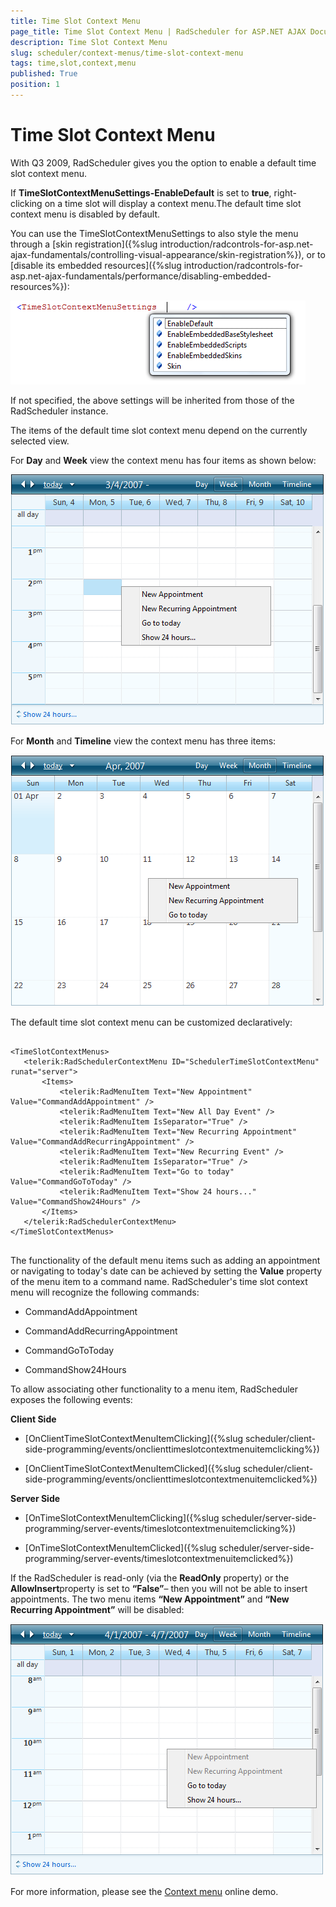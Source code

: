 ```yaml
---
title: Time Slot Context Menu
page_title: Time Slot Context Menu | RadScheduler for ASP.NET AJAX Documentation
description: Time Slot Context Menu
slug: scheduler/context-menus/time-slot-context-menu
tags: time,slot,context,menu
published: True
position: 1
---
```


# Time Slot Context Menu



With Q3 2009, RadScheduler gives you the option to enable a default time slot context menu.

If **TimeSlotContextMenuSettings-EnableDefault** is set to **true**, right-clicking on a time slot will display a context menu.The default time slot context menu is disabled by default.

You can use the TimeSlotContextMenuSettings to also style the menu through a [skin registration]({%slug introduction/radcontrols-for-asp.net-ajax-fundamentals/controlling-visual-appearance/skin-registration%}), or to [disable its embedded resources]({%slug introduction/radcontrols-for-asp.net-ajax-fundamentals/performance/disabling-embedded-resources%}):

![time slot context menu settings](images/scheduler_timeslotcontextmenusettings.png)

If not specified, the above settings will be inherited from those of the RadScheduler instance.

The items of the default time slot context menu depend on the currently selected view.

For **Day** and **Week** view the context menu has four items as shown below:

![day and week view context menu](images/scheduler_dayandweekviewcontextmenu.png)

For **Month** and **Timeline** view the context menu has three items:

![month and timeline view context menu](images/scheduler_monthandtimelineviewcontextmenu.png)

The default time slot context menu can be customized declaratively:

````ASPNET
	
<TimeSlotContextMenus>
   <telerik:RadSchedulerContextMenu ID="SchedulerTimeSlotContextMenu" runat="server">
	   <Items>
		   <telerik:RadMenuItem Text="New Appointment" Value="CommandAddAppointment" />
		   <telerik:RadMenuItem Text="New All Day Event" />
		   <telerik:RadMenuItem IsSeparator="True" />
		   <telerik:RadMenuItem Text="New Recurring Appointment" Value="CommandAddRecurringAppointment" />
		   <telerik:RadMenuItem Text="New Recurring Event" />
		   <telerik:RadMenuItem IsSeparator="True" />
		   <telerik:RadMenuItem Text="Go to today" Value="CommandGoToToday" />
		   <telerik:RadMenuItem Text="Show 24 hours..." Value="CommandShow24Hours" />
	   </Items>
   </telerik:RadSchedulerContextMenu>
</TimeSlotContextMenus>     
	
````



The functionality of the default menu items such as adding an appointment or navigating to today's date can be achieved by setting the **Value** property of the menu item to a command name. RadScheduler's time slot context menu will recognize the following commands:

* CommandAddAppointment

* CommandAddRecurringAppointment

* CommandGoToToday

* CommandShow24Hours

To allow associating other functionality to a menu item, RadScheduler exposes the following events:

**Client Side**

* [OnClientTimeSlotContextMenuItemClicking]({%slug scheduler/client-side-programming/events/onclienttimeslotcontextmenuitemclicking%})

* [OnClientTimeSlotContextMenuItemClicked]({%slug scheduler/client-side-programming/events/onclienttimeslotcontextmenuitemclicked%})

**Server Side**

* [OnTimeSlotContextMenuItemClicking]({%slug scheduler/server-side-programming/server-events/timeslotcontextmenuitemclicking%})

* [OnTimeSlotContextMenuItemClicked]({%slug scheduler/server-side-programming/server-events/timeslotcontextmenuitemclicked%})

If the RadScheduler is read-only (via the **ReadOnly** property) or the **AllowInsert**property is set to **“False”**– then you will not be able to insert appointments. The two menu items **“New Appointment”** and **“New Recurring Appointment”** will be disabled:

![custom timeslot context menu](images/scheduler_customtimeslotcontextmenu.png)

For more information, please see the [Context menu](http://demos.telerik.com/aspnet-ajax/scheduler/examples/contextmenu/defaultcs.aspx) online demo.


